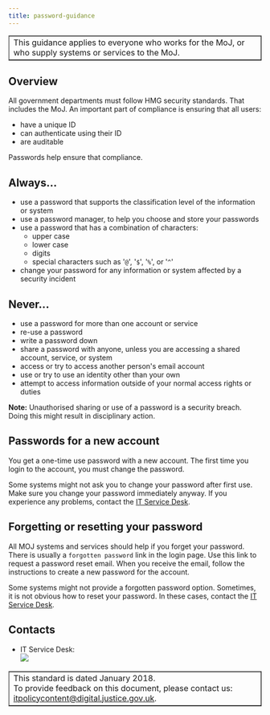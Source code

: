 ```yaml
---
title: password-guidance
---
```


<table border='1'>
<tr>
<td>This guidance applies to everyone who works for the MoJ, or who supply systems or services to the MoJ.</td>
</tr>
</table>

## Overview

All government departments must follow HMG security standards. That includes the MoJ. An important part of compliance is ensuring that all users:

- have a unique ID
- can authenticate using their ID
- are auditable

Passwords help ensure that compliance.

## Always\.\.\.

- use a password that supports the classification level of the information or system
- use a password manager, to help you choose and store your passwords
- use a password that has a combination of characters:
  -  upper case
  -  lower case
  -  digits
  -  special characters such as '`@`', '`$`', '`%`', or '`^`'
- change your password for any information or system affected by a security incident

## Never\.\.\.

- use a password for more than one account or service
- re-use a password
- write a password down
- share a password with anyone, unless you are accessing a shared account, service, or system
- access or try to access another person's email account
- use or try to use an identity other than your own
- attempt to access information outside of your normal access rights or duties

**Note:** Unauthorised sharing or use of a password is a security breach. Doing this might result in disciplinary action.

## Passwords for a new account

You get a one-time use password with a new account. The first time you login to the account, you must change the password.

Some systems might not ask you to change your password after first use.
Make sure you change your password immediately anyway.
If you experience any problems, contact the [IT Service Desk](#contacts).

## Forgetting or resetting your password

All MOJ systems and services should help if you forget your password.
There is usually a `forgotten password` link in the login page.
Use this link to request a password reset email.
When you receive the email, follow the instructions to create a new password for the account.

Some systems might not provide a forgotten password option.
Sometimes,
it is not obvious how to reset your password.
In these cases,
contact the [IT Service Desk](#contacts).

<a id="contacts"></a>

## Contacts

<ul>
<li>IT Service Desk:<br/>
<img src="https://intranet.justice.gov.uk/app/uploads/2017/12/e6404c31d65821489a775401ce4b941d.gif">&nbsp;</li>
</ul>

<table border='1'>
<tr>
<td>This standard is dated January 2018.<br/>
To provide feedback on this document, please contact us: <a href="mailto:itpolicycontent@digital.justice.gov.uk?subject=password-guidance">itpolicycontent@digital.justice.gov.uk</a>.</td>
</tr>
</table>
